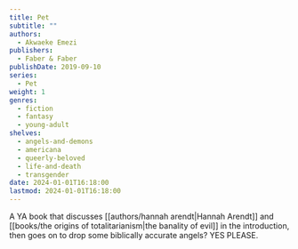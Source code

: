 ```yaml
---
title: Pet
subtitle: ""
authors:
  - Akwaeke Emezi
publishers:
  - Faber & Faber
publishDate: 2019-09-10
series:
  - Pet
weight: 1
genres:
  - fiction
  - fantasy
  - young-adult
shelves:
  - angels-and-demons
  - americana
  - queerly-beloved
  - life-and-death
  - transgender
date: 2024-01-01T16:18:00
lastmod: 2024-01-01T16:18:00
---
```

A YA book that discusses [[authors/hannah arendt|Hannah Arendt]] and [[books/the origins of totalitarianism|the banality of evil]] in the introduction, then goes on to drop some biblically accurate angels? YES PLEASE.